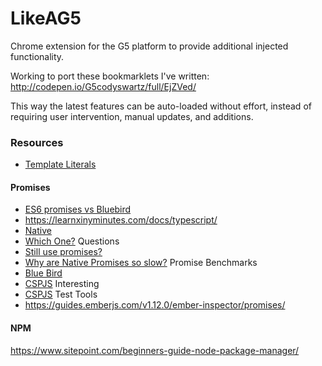# LikeAG5
Chrome extension for the G5 platform to provide additional injected functionality.

Working to port these bookmarklets I've written: http://codepen.io/G5codyswartz/full/EjZVed/

This way the latest features can be auto-loaded without effort, instead of requiring user intervention, manual updates, and additions.

### Resources
- [Template Literals](https://developer.mozilla.org/en-US/docs/Web/JavaScript/Reference/Template_literals)

#### Promises

- [ES6 promises vs Bluebird](https://medium.com/@mlee277/es6-promises-vs-bluebird-7f6ef5f5362a#.7qyrw33qk)
- https://learnxinyminutes.com/docs/typescript/
- [Native](https://developer.mozilla.org/en-US/docs/Web/JavaScript/Reference/Global_Objects/Promise)
- [Which One?](https://www.reddit.com/r/javascript/comments/35l3z4/best_promise_library_q_vs_bluebird_vs_jquerys/)
Questions
- [Still use promises?](http://stackoverflow.com/questions/34960886/are-there-still-reasons-to-use-promise-libraries-like-q-or-bluebird-now-that-we)
- [Why are Native Promises so slow?](http://programmers.stackexchange.com/questions/278778/why-are-native-es6-promises-slower-and-more-memory-intensive-than-bluebird)
Promise Benchmarks
- [Blue Bird](https://github.com/petkaantonov/bluebird/tree/master/benchmark)
- [CSPJS](https://github.com/srikumarks/cspjs#performance)
Interesting
- [CSPJS](https://github.com/srikumarks/cspjs)
Test Tools
- https://guides.emberjs.com/v1.12.0/ember-inspector/promises/

#### NPM
https://www.sitepoint.com/beginners-guide-node-package-manager/